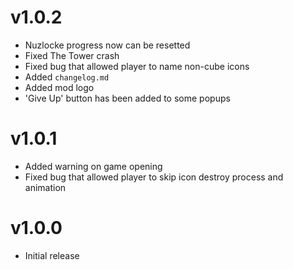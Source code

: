 # v1.0.2
- Nuzlocke progress now can be resetted
- Fixed The Tower crash
- Fixed bug that allowed player to name non-cube icons
- Added `changelog.md`
- Added mod logo
- 'Give Up' button has been added to some popups

# v1.0.1
- Added warning on game opening
- Fixed bug that allowed player to skip icon destroy process and animation

# v1.0.0
- Initial release